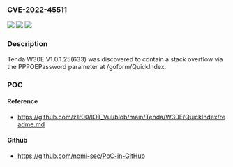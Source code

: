 ### [CVE-2022-45511](https://cve.mitre.org/cgi-bin/cvename.cgi?name=CVE-2022-45511)
![](https://img.shields.io/static/v1?label=Product&message=n%2Fa&color=blue)
![](https://img.shields.io/static/v1?label=Version&message=n%2Fa&color=blue)
![](https://img.shields.io/static/v1?label=Vulnerability&message=n%2Fa&color=brighgreen)

### Description

Tenda W30E V1.0.1.25(633) was discovered to contain a stack overflow via the PPPOEPassword parameter at /goform/QuickIndex.

### POC

#### Reference
- https://github.com/z1r00/IOT_Vul/blob/main/Tenda/W30E/QuickIndex/readme.md

#### Github
- https://github.com/nomi-sec/PoC-in-GitHub

